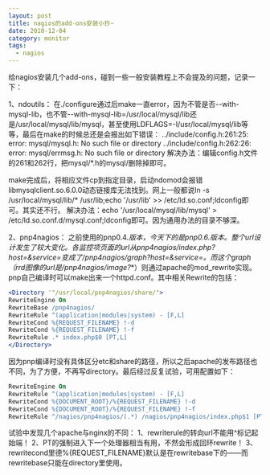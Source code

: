 ```yaml
---
layout: post
title: nagios的add-ons安装小抄~
date: 2010-12-04
category: monitor
tags:
  - nagios
---
```


给nagios安装几个add-ons，碰到一些一般安装教程上不会提及的问题，记录一下：

1、ndoutils：
在./configure通过后make一直error，因为不管是否--with-mysql-lib，也不管--with-mysql-lib=/usr/local/mysql/lib还是/usr/local/mysql/lib/mysql，甚至使用LDFLAGS=-I/usr/local/mysql/lib等等，最后在make的时候总还是会报出如下错误：
../include/config.h:261:25: error: mysql/mysql.h: No such file or  directory
../include/config.h:262:26: error: mysql/errmsg.h: No such file or  directory
解决办法：编辑config.h文件的261和262行，把mysql/*.h的mysql/删除掉即可。

make完成后，将相应文件cp到指定目录，启动ndomod会报错libmysqlclient.so.6.0.0动态链接库无法找到。网上一般都说ln -s /usr/local/mysql/lib/* /usr/lib;echo '/usr/lib' >> /etc/ld.so.conf;ldconfig即可。其实还不行。
解决办法：echo '/usr/local/mysql/lib/mysql' > /etc/ld.so.conf.d/mysql.conf;ldconfig即可。因为通用办法的目录不够深。

2、pnp4nagios：
之前使用的pnp0.4.*版本，今天下的是pnp0.6.*版本。整个url设计发生了较大变化。各监控项页面的url从pnp4nagios/index.php?host=&amp;service=变成了/pnp4nagios/graph?host=&amp;service=。而这个graph（rrd图像的url是/pnp4nagios/image?***）则通过apache的mod_rewrite实现。
pnp自己编译时可以make出来一个httpd.conf。其中相关Rewrite的包括：
```apache
<Directory '"/usr/local/pnp4nagios/share/">
RewriteEngine On
RewriteBase /pnp4nagios/
RewriteRule ^(application|modules|system) - [F,L]
RewriteCond %{REQUEST_FILENAME} !-d
RewriteCond %{REQUEST_FILENAME} !-f
RewriteRule .* index.php$0 [PT,L]
</Directory>
```
因为pnp编译时没有具体区分etc和share的路径，所以之后apache的发布路径也不同，为了方便，不再写directory。最后经过反复试验，可用配置如下：
```apache
RewriteEngine On
RewriteRule ^(application|modules|system) - [F,L]
RewriteCond %{DOCUMENT_ROOT}/%{REQUEST_FILENAME} !-d
RewriteCond %{DOCUMENT_ROOT}/%{REQUEST_FILENAME} !-f
RewriteRule ^/nagios/pnp4nagios/(.*) /nagios/pnp4nagios/index.php$1 [PT,L]
```

试验中发现几个apache与nginx的不同：
1、rewriterule的转向url不能用^标记起始端！
2、PT的强制进入下一个处理器相当有用，不然会形成回环rewrite！
3、rewritecond里德%{REQUEST_FILENAME}默认是在rewritebase下的——而rewritebase只能在directory里使用。
